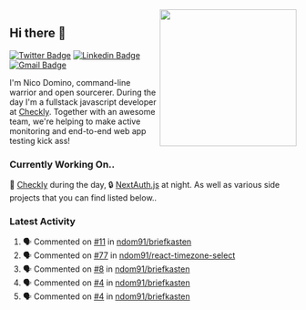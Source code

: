 <img align="right" src="https://user-images.githubusercontent.com/7415984/172472491-91b16eac-fa22-4ecf-92df-d687139fd1f9.gif" width="240" />

## Hi there 👋

[![Twitter Badge](https://img.shields.io/badge/-@ndom91-1ca0f1?style=flat-square&labelColor=1ca0f1&logo=twitter&logoColor=white&link=https://twitter.com/ndom91)](https://twitter.com/ndom91) [![Linkedin Badge](https://img.shields.io/badge/-ndom91-blue?style=flat-square&logo=Linkedin&logoColor=white&link=https://www.linkedin.com/in/ndom91/)](https://www.linkedin.com/in/ndom91/) [![Gmail Badge](https://img.shields.io/badge/-yo@ndo.dev-c14438?style=flat-square&logo=mail.ru&logoColor=white&link=mailto:yo@ndo.dev)](mailto:yo@ndo.dev)

I'm Nico Domino, command-line warrior and open sourcerer. During the day I'm a fullstack javascript developer at [Checkly](https://checklyhq.com). Together with an awesome team, we're helping to make active monitoring and end-to-end web app testing kick ass!

### Currently Working On..

🦝 [Checkly](https://checklyhq.com) during the day, 🔒 [NextAuth.js](https://github.com/nextauthjs/next-auth) at night. As well as various side projects that you can find listed below..

<!--START_SECTION_PROFILE_VIEWS:readme-info-->
<!--END_SECTION_PROFILE_VIEWS:readme-info-->

<!--START_SECTION_DAILY_COMMIT:readme-info-->
<!--END_SECTION_DAILY_COMMIT:readme-info-->

<!--START_SECTION_WEEKLY_COMMIT:readme-info-->
<!--END_SECTION_WEEKLY_COMMIT:readme-info-->

### Latest Activity

<!--START_SECTION:activity-->
1. 🗣 Commented on [#11](https://github.com/ndom91/briefkasten/issues/11) in [ndom91/briefkasten](https://github.com/ndom91/briefkasten)
2. 🗣 Commented on [#77](https://github.com/ndom91/react-timezone-select/issues/77) in [ndom91/react-timezone-select](https://github.com/ndom91/react-timezone-select)
3. 🗣 Commented on [#8](https://github.com/ndom91/briefkasten/issues/8) in [ndom91/briefkasten](https://github.com/ndom91/briefkasten)
4. 🗣 Commented on [#4](https://github.com/ndom91/briefkasten/issues/4) in [ndom91/briefkasten](https://github.com/ndom91/briefkasten)
5. 🗣 Commented on [#4](https://github.com/ndom91/briefkasten/issues/4) in [ndom91/briefkasten](https://github.com/ndom91/briefkasten)
<!--END_SECTION:activity-->
